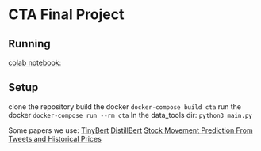 # CTA Final Project

## Running
[colab notebook:](https://colab.research.google.com/drive/1AI5gzLZZMYNEnkfOxdt-SxgrHiEJ77pH#scrollTo=hsXTl74PrikK)
## Setup 

clone the repository
build the docker
`docker-compose build cta`
run the docker 
`docker-compose run --rm cta`
In the data_tools dir:
`python3 main.py`

Some papers we use:
[TinyBert](https://arxiv.org/abs/2110.01518)
[DistillBert](https://arxiv.org/abs/1910.01108)
[Stock Movement Prediction From Tweets and Historical Prices](https://homepages.inf.ed.ac.uk/scohen/acl18stock.pdf)

